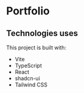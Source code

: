 # Portfolio

## Technologies uses

This project is built with:

- Vite
- TypeScript
- React
- shadcn-ui
- Tailwind CSS

